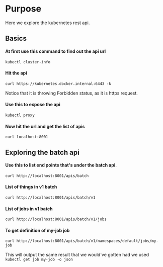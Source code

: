 # Purpose
Here we explore the kubernetes rest api.


## Basics
#### At first use this command to find out the api url
`kubectl cluster-info`


#### Hit the api 
`curl https://kubernetes.docker.internal:6443 -k`

Notice that it is throwing Forbidden status, as it is https request.

#### Use this to expose the api
`kubectl proxy`


#### Now hit the url and get the list of apis
`curl localhost:8001`


## Exploring the batch api

#### Use this to list end points that's under the batch api.
`curl http://localhost:8001/apis/batch`


#### List of things in v1 batch
`curl http://localhost:8001/apis/batch/v1`

#### List of jobs in v1 batch
`curl http://localhost:8001/apis/batch/v1/jobs`

#### To get definition of my-job job
`curl http://localhost:8001/apis/batch/v1/namespaces/default/jobs/my-job`

This will output the same result that we would've gotten had we used  `kubectl get job my-job -o json`


